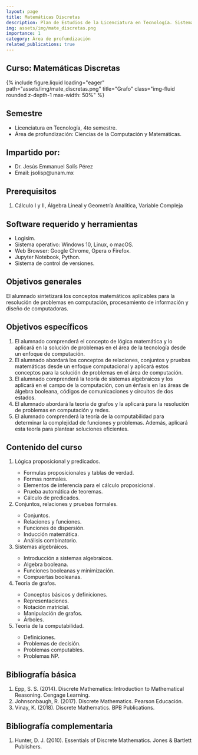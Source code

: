 ```yaml
---
layout: page
title: Matemáticas Discretas
description: Plan de Estudios de la Licenciatura en Tecnología. Sistema Escolarizado. Modalidad Presencial
img: assets/img/mate_discretas.png
importance: 1
category: Área de profundización
related_publications: true
---
```


## Curso: Matemáticas Discretas

{% include figure.liquid loading="eager" path="assets/img/mate_discretas.png" title="Grafo" class="img-fluid rounded z-depth-1 max-width: 50%" %}

## Semestre
<ul>
  <li> Licenciatura en Tecnología, 4to semestre. </li>
  <li> Área de profundización: Ciencias de la Computación y Matemáticas. </li>
</ul>

## Impartido por:
<ul>
  <li> Dr. Jesús Emmanuel Solís Pérez </li>
  <li> Email: jsolisp@unam.mx </li>
</ul>


## Prerequisitos
<ol>
 <li> Cálculo I y II, Álgebra Lineal y Geometría Analítica, Variable Compleja </li>
</ol>

## Software requerido y herramientas
<ul>
 <li> Logisim. </li>
 <li> Sistema operativo: Windows 10, Linux, o macOS. </li>
 <li> Web Browser: Google Chrome, Opera o Firefox. </li>
 <li> Jupyter Notebook, Python. </li>
 <li> Sistema de control de versiones.</li>
</ul>

## Objetivos generales
El alumnado sintetizará los conceptos matemáticos aplicables para la resolución de problemas en computación, procesamiento de información y diseño de computadoras.

## Objetivos específicos
<ol>
 <li> El alumnado comprenderá el concepto de lógica matemática y lo aplicará en la solución de problemas en el área de la tecnología desde un enfoque de computación. </li>
 <li> El alumnado abordará los conceptos de relaciones, conjuntos y pruebas matemáticas desde un enfoque computacional y aplicará estos conceptos para la solución de problemas en el área de computación. </li>
 <li> El alumnado comprenderá la teoría de sistemas algebraicos y los aplicará en el campo de la computación, con un énfasis en las áreas de álgebra booleana, códigos de comunicaciones y circuitos de dos estados. </li>
 <li> El alumnado abordará la teoría de grafos y la aplicará para la resolución de problemas en computación y redes. </li>
 <li> El alumnado comprenderá la teoría de la computabilidad para determinar la complejidad de funciones y problemas. Además, aplicará esta teoría para plantear soluciones eficientes. </li>
</ol>

## Contenido del curso
<ol>
 <li> Lógica proposicional y predicados. </li>
  <ul>
   <li> Formulas proposicionales y tablas de verdad. </li>
   <li> Formas normales. </li>
   <li> Elementos de inferencia para el cálculo proposicional. </li>
   <li> Prueba automática de teoremas. </li>
   <li> Cálculo de predicados. </li>
  </ul>
 <li> Conjuntos, relaciones y pruebas formales. </li>
  <ul>
   <li> Conjuntos. </li>
   <li> Relaciones y funciones. </li>
   <li> Funciones de dispersión. </li>
   <li> Inducción matemática. </li>
   <li> Análisis combinatorio. </li>
  </ul>
 <li> Sistemas algebráicos. </li>
  <ul>
   <li> Introducción a sistemas algebraicos. </li>
   <li> Algebra booleana. </li>
   <li> Funciones booleanas y minimización. </li>
   <li> Compuertas booleanas. </li>
  </ul>
 <li> Teorı́a de grafos. </li>
  <ul>
   <li> Conceptos básicos y definiciones. </li>
   <li> Representaciones. </li>
   <li> Notación matricial. </li>
   <li> Manipulación de grafos. </li>
   <li> Árboles. </li>
  </ul>
 <li> Teorı́a de la computabilidad. </li>
  <ul>
   <li> Definiciones. </li>
   <li> Problemas de decisión. </li>
   <li> Problemas computables. </li>
   <li> Problemas NP. </li>
  </ul>
</ol>

## Bibliografía básica
<ol>
 <li> Epp, S. S. (2014). Discrete Mathematics: Introduction to Mathematical Reasoning. Cengage Learning. </li>
 <li> Johnsonbaugh, R. (2017). Discrete Mathematics. Pearson Educación. </li>
 <li> Vinay, K. (2018). Discrete Mathematics. BPB Publications. </li>
</ol>

## Bibliografía complementaria
<ol>
 <li> Hunter, D. J. (2010). Essentials of Discrete Mathematics. Jones & Bartlett Publishers. </li>
</ol>
